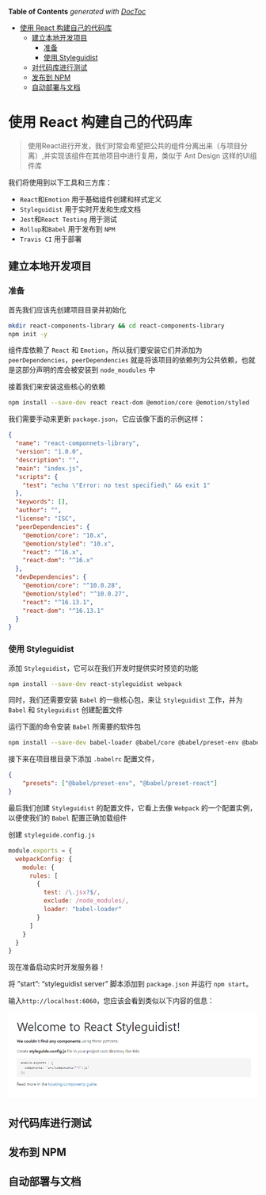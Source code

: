 <!-- START doctoc generated TOC please keep comment here to allow auto update -->
<!-- DON'T EDIT THIS SECTION, INSTEAD RE-RUN doctoc TO UPDATE -->
**Table of Contents**  *generated with [DocToc](https://github.com/thlorenz/doctoc)*

- [使用 React 构建自己的代码库](#%E4%BD%BF%E7%94%A8-react-%E6%9E%84%E5%BB%BA%E8%87%AA%E5%B7%B1%E7%9A%84%E4%BB%A3%E7%A0%81%E5%BA%93)
  - [建立本地开发项目](#%E5%BB%BA%E7%AB%8B%E6%9C%AC%E5%9C%B0%E5%BC%80%E5%8F%91%E9%A1%B9%E7%9B%AE)
    - [准备](#%E5%87%86%E5%A4%87)
    - [使用 Styleguidist](#%E4%BD%BF%E7%94%A8-styleguidist)
  - [对代码库进行测试](#%E5%AF%B9%E4%BB%A3%E7%A0%81%E5%BA%93%E8%BF%9B%E8%A1%8C%E6%B5%8B%E8%AF%95)
  - [发布到 NPM](#%E5%8F%91%E5%B8%83%E5%88%B0-npm)
  - [自动部署与文档](#%E8%87%AA%E5%8A%A8%E9%83%A8%E7%BD%B2%E4%B8%8E%E6%96%87%E6%A1%A3)

<!-- END doctoc generated TOC please keep comment here to allow auto update -->

# 使用 React 构建自己的代码库

> 使用React进行开发，我们时常会希望把公共的组件分离出来（与项目分离）,并实现该组件在其他项目中进行复用，类似于 Ant Design 这样的UI组件库

我们将使用到以下工具和三方库：

- `React`和`Emotion` 用于基础组件创建和样式定义
- `Styleguidist` 用于实时开发和生成文档
- `Jest`和`React Testing` 用于测试
- `Rollup`和`Babel` 用于发布到 `NPM`
- `Travis CI` 用于部署

## 建立本地开发项目

### 准备

首先我们应该先创建项目目录并初始化

```bash
mkdir react-components-library && cd react-components-library
npm init -y
```

组件库依赖了 `React` 和 `Emotion`，所以我们要安装它们并添加为 `peerDependencies`，`peerDependencies` 就是将该项目的依赖列为公共依赖，也就是这部分声明的库会被安装到 `node_moudules` 中

接着我们来安装这些核心的依赖

```bash
npm install --save-dev react react-dom @emotion/core @emotion/styled
```

我们需要手动来更新 `package.json`，它应该像下面的示例这样：

```json
{
  "name": "react-componnets-library",
  "version": "1.0.0",
  "description": "",
  "main": "index.js",
  "scripts": {
    "test": "echo \"Error: no test specified\" && exit 1"
  },
  "keywords": [],
  "author": "",
  "license": "ISC",
  "peerDependencies": {
    "@emotion/core": "10.x",
    "@emotion/styled": "10.x",
    "react": "^16.x",
    "react-dom": "^16.x"
  },
  "devDependencies": {
    "@emotion/core": "^10.0.28",
    "@emotion/styled": "^10.0.27",
    "react": "^16.13.1",
    "react-dom": "^16.13.1"
  }
}
```

### 使用 Styleguidist

添加 `Styleguidist`，它可以在我们开发时提供实时预览的功能

```bash
npm install --save-dev react-styleguidist webpack
```

同时，我们还需要安装 `Babel` 的一些核心包，来让 `Styleguidist` 工作，并为 `Babel` 和 `Styleguidist` 创建配置文件

运行下面的命令安装 `Babel` 所需要的软件包

```bash
npm install --save-dev babel-loader @babel/core @babel/preset-env @babel/preset-react
```

接下来在项目根目录下添加 `.babelrc` 配置文件，

```json
{
    "presets": ["@babel/preset-env", "@babel/preset-react"]
}
```

最后我们创建 `Styleguidist` 的配置文件，它看上去像 `Webpack` 的一个配置实例，以便使我们的 `Babel` 配置正确加载组件

创建 `styleguide.config.js`

```js
module.exports = {
  webpackConfig: {
    module: {
      rules: [
        {
          test: /\.jsx?$/,
          exclude: /node_modules/,
          loader: "babel-loader"
        }
      ]
    }
  }
}
```

现在准备启动实时开发服务器！

将 ”start”: “styleguidist server” 脚本添加到 `package.json` 并运行 `npm start`。

输入`http://localhost:6060`，您应该会看到类似以下内容的信息：

![avatar](../images/use-react_01.png)

## 对代码库进行测试

## 发布到 NPM

## 自动部署与文档